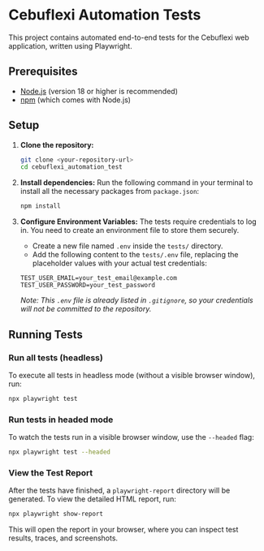 # Cebuflexi Automation Tests

This project contains automated end-to-end tests for the Cebuflexi web application, written using Playwright.

## Prerequisites

- [Node.js](https://nodejs.org/) (version 18 or higher is recommended)
- [npm](https://www.npmjs.com/) (which comes with Node.js)

## Setup

1.  **Clone the repository:**
    ```bash
    git clone <your-repository-url>
    cd cebuflexi_automation_test
    ```

2.  **Install dependencies:**
    Run the following command in your terminal to install all the necessary packages from `package.json`:
    ```bash
    npm install
    ```

3.  **Configure Environment Variables:**
    The tests require credentials to log in. You need to create an environment file to store them securely.

    -   Create a new file named `.env` inside the `tests/` directory.
    -   Add the following content to the `tests/.env` file, replacing the placeholder values with your actual test credentials:

    ```shell
    TEST_USER_EMAIL=your_test_email@example.com
    TEST_USER_PASSWORD=your_test_password
    ```
    *Note: This `.env` file is already listed in `.gitignore`, so your credentials will not be committed to the repository.*

## Running Tests

### Run all tests (headless)

To execute all tests in headless mode (without a visible browser window), run:

```bash
npx playwright test
```

### Run tests in headed mode

To watch the tests run in a visible browser window, use the `--headed` flag:

```bash
npx playwright test --headed
```

### View the Test Report

After the tests have finished, a `playwright-report` directory will be generated. To view the detailed HTML report, run:

```bash
npx playwright show-report
```

This will open the report in your browser, where you can inspect test results, traces, and screenshots.